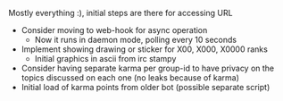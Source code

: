 Mostly everything :), initial steps are there for accessing URL

- Consider moving to web-hook for async operation
    - Now it runs in daemon mode, polling every 10 seconds
- Implement showing drawing or sticker for X00, X000, X0000 ranks
    - Initial graphics in ascii from irc stampy
- Consider having separate karma per group-id to have privacy on the topics discussed on each one (no leaks because of karma)
- Initial load of karma points from older bot (possible separate script)

